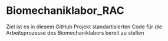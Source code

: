 # Biomechaniklabor_RAC
Ziel ist es in diesem GitHub Projekt standartisierten Code für die 
Arbeitsprozesse des Biomechaniklabors bereit zu stellen
